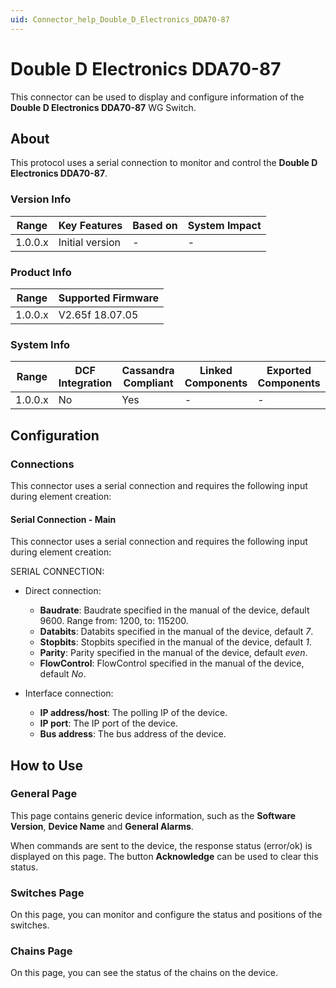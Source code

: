 ```yaml
---
uid: Connector_help_Double_D_Electronics_DDA70-87
---
```


# Double D Electronics DDA70-87

This connector can be used to display and configure information of the **Double D Electronics DDA70-87** WG Switch.

## About

This protocol uses a serial connection to monitor and control the **Double D Electronics DDA70-87**.

### Version Info

| Range     | Key Features     | Based on     | System Impact     |
|-----------|------------------|--------------|-------------------|
| 1.0.0.x   | Initial version  | -            | -                 |

### Product Info

| Range     | Supported Firmware     |
|-----------|------------------------|
| 1.0.0.x   | V2.65f 18.07.05        |

### System Info

| Range     | DCF Integration     | Cassandra Compliant     | Linked Components     | Exported Components     |
|-----------|---------------------|-------------------------|-----------------------|-------------------------|
| 1.0.0.x   | No                  | Yes                     | -                     | -                       |

## Configuration

### Connections

This connector uses a serial connection and requires the following input during element creation:

#### Serial Connection - Main

This connector uses a serial connection and requires the following input during element creation:

SERIAL CONNECTION:

- Direct connection:

  - **Baudrate**: Baudrate specified in the manual of the device, default 9600. Range from: 1200, to: 115200.
  - **Databits**: Databits specified in the manual of the device, default *7*.
  - **Stopbits**: Stopbits specified in the manual of the device, default *1*.
  - **Parity**: Parity specified in the manual of the device, default *even*.
  - **FlowControl**: FlowControl specified in the manual of the device, default *No*.

- Interface connection:

  - **IP address/host**: The polling IP of the device.
  - **IP port**: The IP port of the device.
  - **Bus address**: The bus address of the device.

## How to Use

### General Page

This page contains generic device information, such as the **Software Version**, **Device Name** and **General Alarms**.

When commands are sent to the device, the response status (error/ok) is displayed on this page. The button **Acknowledge** can be used to clear this status.

### Switches Page

On this page, you can monitor and configure the status and positions of the switches.

### Chains Page

On this page, you can see the status of the chains on the device.

